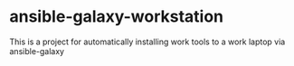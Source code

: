 # ansible-galaxy-workstation
 This is a project for automatically installing work tools to a work laptop via ansible-galaxy
